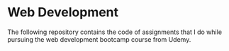 # Web Development

The following repository contains the code of assignments that I do while pursuing the web development bootcamp course from Udemy.
